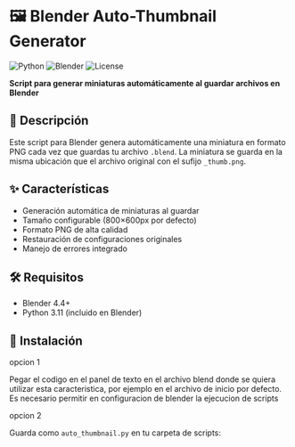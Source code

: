 # 🖼️ Blender Auto-Thumbnail Generator

![Python](https://img.shields.io/badge/Python-3.11-3776AB?logo=python&logoColor=white&style=flat-square)
![Blender](https://img.shields.io/badge/Blender-4.4-orange?logo=blender)
![License](https://img.shields.io/badge/License-MIT-green)

**Script para generar miniaturas automáticamente al guardar archivos en Blender**

## 📝 Descripción

Este script para Blender genera automáticamente una miniatura en formato PNG cada vez que guardas tu archivo `.blend`. La miniatura se guarda en la misma ubicación que el archivo original con el sufijo `_thumb.png`.

## ✨ Características

- Generación automática de miniaturas al guardar
- Tamaño configurable (800×600px por defecto)
- Formato PNG de alta calidad
- Restauración de configuraciones originales
- Manejo de errores integrado

## 🛠️ Requisitos

- Blender 4.4+
- Python 3.11 (incluido en Blender)

## 🚀 Instalación

opcion 1

Pegar el codigo en el panel de texto en el archivo blend donde se quiera utilizar esta caracteristica, por ejemplo en el archivo de inicio por defecto.
Es necesario permitir en configuracion de blender la ejecucion de scripts

opcion 2

Guarda como `auto_thumbnail.py` en tu carpeta de scripts: